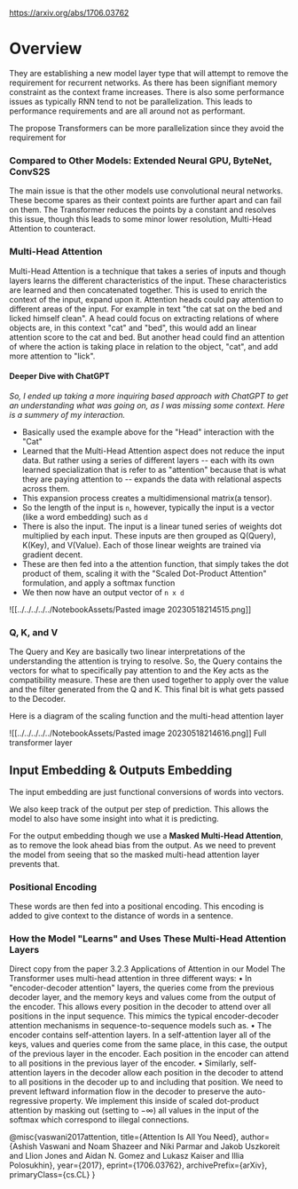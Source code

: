 https://arxiv.org/abs/1706.03762

# Overview
They are establishing a new model layer type that will attempt to remove the requirement for recurrent networks. As there has been signifiant memory constraint as the context frame increases. There is also some performance issues as typically RNN tend to not be parallelization. This leads to performance requirements and are all around not as performant. 

The propose Transformers can be more parallelization since they avoid the requirement for 

### Compared to Other Models: Extended Neural GPU, ByteNet, ConvS2S
The main issue is that the other models use convolutional neural networks. These become spares as their context points are further apart and can fail on them. The Transformer reduces the points by a constant and resolves this issue, though this leads to some minor lower resolution, Multi-Head Attention to counteract.

### Multi-Head Attention
Multi-Head Attention is a technique that takes a series of inputs and though layers learns the different characteristics of the input. These characteristics are learned and then concatenated together. This is used to enrich the context of the input, expand upon it. Attention heads could pay attention to different areas of the input. For example in text "the cat sat on the bed and licked himself clean". A head could focus on extracting relations of where objects are, in this context "cat" and "bed", this would add an linear attention score to the cat and bed. But another head could find an attention of where the action is taking place in relation to the object, "cat", and add more attention to "lick".

#### Deeper Dive with ChatGPT
*So, I ended up taking a more inquiring based approach with ChatGPT to get an understanding what was going on, as I was missing some context. Here is a summery of my interaction.*

* Basically used the example above for the "Head" interaction with the "Cat"
* Learned that the Multi-Head Attention aspect does not reduce the input data. But rather using a series of different layers -- each with its own learned specialization that is refer to as "attention" because that is what they are paying attention to -- expands the data with relational aspects across them.
* This expansion process creates a multidimensional matrix(a tensor).
* So the length of the input is `n`, however, typically the input is a vector (like a word embedding) such as `d`
* There is also the input. The input is a linear tuned series of weights dot multiplied by each input. These inputs are then grouped as Q(Query), K(Key), and V(Value). Each of those linear weights are trained via gradient decent.
* These are then fed into a the attention function, that simply takes the dot product of them, scaling it with the "Scaled Dot-Product Attention" formulation, and apply a softmax function
* We then now have an output vector of `n x d`

![[../../../../../NotebookAssets/Pasted image 20230518214515.png]]

### Q, K, and V

The Query and Key are basically two linear interpretations of the understanding the attention is trying to resolve. So, the Query contains the vectors for what to specifically pay attention to and the Key acts as the compatibility measure. These are then used together to apply over the value and the filter generated from the Q and K. This final bit is what gets passed to the Decoder.

Here is a diagram of the scaling function and the multi-head attention layer

![[../../../../../NotebookAssets/Pasted image 20230518214616.png]]
Full transformer layer


## Input Embedding & Outputs Embedding

The input embedding are just functional conversions of words into vectors. 

We also keep track of the output per step of prediction. This allows the model to also have some insight into what it is predicting. 

For the output embedding though we use a **Masked Multi-Head Attention**, as to remove the look ahead bias from the output. As we need to prevent the model from seeing that so the masked multi-head attention layer prevents that.

### Positional Encoding 
These words are then fed into a positional encoding. This encoding is added to give context to the distance of words in a sentence. 

### How the Model "Learns" and Uses These Multi-Head Attention Layers

Direct copy from the paper
3.2.3 Applications of Attention in our Model
The Transformer uses multi-head attention in three different ways:
• In "encoder-decoder attention" layers, the queries come from the previous decoder layer,
and the memory keys and values come from the output of the encoder. This allows every
position in the decoder to attend over all positions in the input sequence. This mimics the
typical encoder-decoder attention mechanisms in sequence-to-sequence models such as.
• The encoder contains self-attention layers. In a self-attention layer all of the keys, values
and queries come from the same place, in this case, the output of the previous layer in the
encoder. Each position in the encoder can attend to all positions in the previous layer of the
encoder.
• Similarly, self-attention layers in the decoder allow each position in the decoder to attend to
all positions in the decoder up to and including that position. We need to prevent leftward
information flow in the decoder to preserve the auto-regressive property. We implement this
inside of scaled dot-product attention by masking out (setting to −∞) all values in the input
of the softmax which correspond to illegal connections.



@misc{vaswani2017attention,
      title={Attention Is All You Need}, 
      author={Ashish Vaswani and Noam Shazeer and Niki Parmar and Jakob Uszkoreit and Llion Jones and Aidan N. Gomez and Lukasz Kaiser and Illia Polosukhin},
      year={2017},
      eprint={1706.03762},
      archivePrefix={arXiv},
      primaryClass={cs.CL}
}